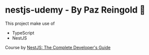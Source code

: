# nestjs-udemy - By Paz Reingold :dog:
This project make use of
* TypeScript
* NestJS

Course by [NestJS: The Complete Developer's Guide](https://www.udemy.com/course/nestjs-the-complete-developers-guide/)

